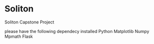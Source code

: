 # Soliton
Soliton Capstone Project

please have the following dependecy installed
Python
Matplotlib
Numpy
Mpmath
Flask
